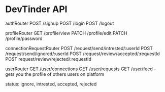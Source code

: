 # DevTinder API

authRouter
POST /signup
POST /login
POST /logout

profileRouter
GET /profile/view
PATCH /profile/edit
PATCH /profile/password

connectionRequestRouter
POST /request/send/intrested/:userId
POST /request/send/ignored/:userId
POST /request/review/accepted/:requestId
POST request/review/rejected/:requestId

userRouter
GET /user/connections
GET /user/requests
GET /user/feed - gets you the profile of others users on platform

status: ignore, intrested, accepted, rejected

